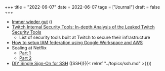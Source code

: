 +++
title = "2022-06-07"
date = 2022-06-07
tags = ["Journal"]
draft = false
+++

-   [Immer wieder gut](https://blog.fefe.de/?ts=9c6597d1) ()
-   [Twitch Internal Security Tools: In-depth Analysis of the Leaked Twitch Security Tools](https://mazinahmed.net/blog/indepth-analysis-twitch-security-tools/)
    -   List of security tools built at Twitch to secure their infrastructure
-   [How to setup IAM federation using Google Workspace and AWS](https://aws.amazon.com/blogs/security/how-to-set-up-federated-single-sign-on-to-aws-using-google-workspace/)
-   Scaling at Netflix
    -   [Part 1](https://netflixtechblog.medium.com/scaling-appsec-at-netflix-6a13d7ab6043)
    -   [Part 2](https://netflixtechblog.com/scaling-appsec-at-netflix-part-2-c9e0f1488bc5)
-   [DIY Single Sign-On for SSH](https://smallstep.com/blog/diy-single-sign-on-for-ssh/) ([SSH]({{< relref "../topics/ssh.md" >}}))